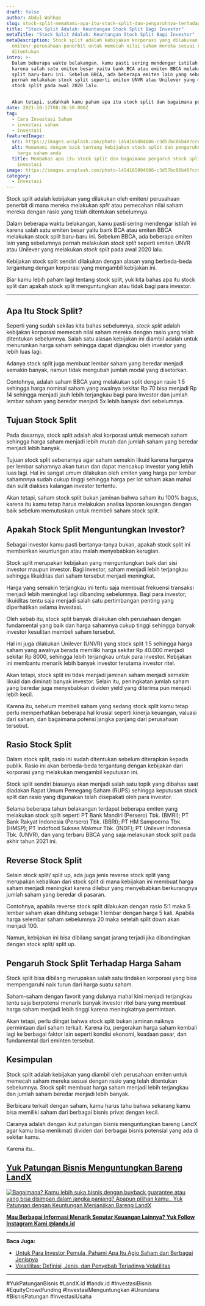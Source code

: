 ```yaml
---
draft: false
author: Abdul Wahhab
slug: stock-split-memahami-apa-itu-stock-split-dan-pengaruhnya-terhadap-harga-saham
title: "Stock Split Adalah: Keuntungan Stock Split Bagi Investor"
metaTitle: "Stock Split Adalah: Keuntungan Stock Split Bagi Investor"
metaDescription: Stock split adalah kebijakan korporasi yang dilakukan oleh
  emiten/ perusahaan penerbit untuk memecah nilai saham mereka sesuai rasio yang
  ditentukan
intro: >-
  Dalam beberapa waktu belakangan, kamu pasti sering mendengar istilah ini
  karena salah satu emiten besar yaitu bank BCA atau emiten BBCA melakukan stock
  split baru-baru ini. Sebelum BBCA, ada beberapa emiten lain yang sebelumnya
  pernah melakukan stock split seperti emiten UNVR atau Unilever yang melakukan
  stock split pada awal 2020 lalu.


  Akan tetapi, sudahkah kamu paham apa itu stock split dan bagaimana pengaruh stock split terhadap saham anda? Kalau belum yuk sama-sama kita bahas lebih lanjut...
date: 2021-10-17T08:36:50.000Z
tag:
  - Cara Investasi Saham
  - investasi saham
  - investasi
featuredImage:
  src: https://images.unsplash.com/photo-1454165804606-c3d57bc86b40?crop=entropy&cs=tinysrgb&fit=max&fm=jpg&ixid=MnwxMTc3M3wwfDF8c2VhcmNofDl8fHN0b2NrfGVufDB8fHx8MTY0MDE0Nzc2Mw&ixlib=rb-1.2.1&q=80&w=1080
  alt: Memamami dengan baik tentang kebijakan stock split dan pengaruhnya terhadap
    harga saham anda
  title: Membahas apa itu stock split dan bagaimana pengaruh stock split terhadap
    investasi
image: https://images.unsplash.com/photo-1454165804606-c3d57bc86b40?crop=entropy&cs=tinysrgb&fit=max&fm=jpg&ixid=MnwxMTc3M3wwfDF8c2VhcmNofDl8fHN0b2NrfGVufDB8fHx8MTY0MDE0Nzc2Mw&ixlib=rb-1.2.1&q=80&w=1080
category:
  - Investasi
---
```

Stock split adalah kebijakan yang dilakukan oleh emiten/ perusahaan penerbit di mana mereka melakukan *split* atau pemecahan nilai saham mereka dengan rasio yang telah ditentukan sebelumnya.

Dalam beberapa waktu belakangan, kamu pasti sering mendengar istilah ini karena salah satu emiten besar yaitu bank BCA atau emiten BBCA melakukan stock split baru-baru ini. Sebelum BBCA, ada beberapa emiten lain yang sebelumnya pernah melakukan *stock split* seperti emiten UNVR atau Unilever yang melakukan *stock split* pada awal 2020 lalu.

Kebijakan stock split sendiri dilakukan dengan alasan yang berbeda-beda tergantung dengan korporasi yang mengambil kebijakan ini.

Biar kamu lebih paham lagi tentang stock split, yuk kita bahas apa itu stock split dan apakah stock split menguntungkan atau tidak bagi para investor.

- - -

## Apa Itu Stock Split?

Seperti yang sudah sekilas kita bahas sebelumnya, *stock split* adalah kebijakan korporasi memecah nilai saham mereka dengan rasio yang telah ditentukan sebelumnya. Salah satu alasan kebijakan ini diambil adalah untuk menurunkan harga saham sehingga dapat dijangkau oleh investor yang lebih luas lagi.

Adanya stock split juga membuat lembar saham yang beredar menjadi semakin banyak, namun tidak mengubah jumlah modal yang disetorkan.

Contohnya, adalah saham BBCA yang melakukan split dengan rasio 1:5 sehingga harga nominal saham yang awalnya sekitar Rp 70 bisa menjadi Rp 14 sehingga menjadi jauh lebih terjangkau bagi para investor dan jumlah lembar saham yang beredar menjadi 5x lebih banyak dari sebelumnya.

## Tujuan Stock Split

Pada dasarnya, stock split adalah aksi korporasi untuk memecah saham sehingga harga saham menjadi lebih murah dan jumlah saham yang beredar menjadi lebih banyak. 

Tujuan stock split sebenarnya agar saham semakin likuid karena harganya per lembar sahamnya akan turun dan dapat mencakup investor yang lebih luas lagi. Hal ini sangat umum dilakukan oleh emiten yang harga per lembar sahamnnya sudah cukup tinggi sehingga harga per lot saham akan mahal dan sulit diakses kalangan investor tertentu. 

Akan tetapi, saham stock split bukan jaminan bahwa saham itu 100% bagus, karena itu kamu tetap harus melakukan analisa laporan keuangan dengan baik sebelum memutuskan untuk membeli saham stock split.

## Apakah Stock Split Menguntungkan Investor?

Sebagai investor kamu pasti bertanya-tanya bukan, apakah stock split ini memberikan keuntungan atau malah menyebabkan kerugian.

Stock split merupakan kebijakan yang menguntungkan baik dari sisi investor maupun investor. Bagi investor, saham menjadi lebih terjangkau sehingga likuiditas dari saham tersebut menjadi meningkat.

Harga yang semakin terjangkau ini tentu saja membuat frekuensi transaksi menjadi lebih meningkat lagi dibanding sebelumnya. Bagi para investor, likuiditas tentu saja menjadi salah satu pertimbangan penting yang diperhatikan selama investasi.

Oleh sebab itu, stock split banyak dilakukan oleh perusahaan dengan fundamental yang baik dan harga sahamnya cukup tinggi sehingga banyak investor kesulitan membeli saham tersebut.

Hal ini juga dilakukan Unilever (UNVR) yang stock split 1:5 sehingga harga saham yang awalnya berada memiliki harga sekitar Rp 40.000 menjadi sekitar Rp 8000, sehingga lebih terjangkau untuk para investor. Kebijakan ini membantu menarik lebih banyak investor terutama investor ritel.

Akan tetapi, stock split ini tidak menjadi jaminan saham menjadi semakin likuid dan diminati banyak investor. Selain itu, peningkatan jumlah saham yang beredar juga menyebabkan dividen yield yang diterima pun menjadi lebih kecil.

Karena itu, sebelum membeli saham yang sedang stock split kamu tetap perlu memperhatikan beberapa hal krusial seperti kinerja keuangan, valuasi dari saham, dan bagaimana potensi jangka panjang dari perusahaan tersebut.

## Rasio Stock Split

Dalam stock split, rasio ini sudah ditentukan sebelum diterapkan kepada publik. Rasio ini akan berbeda-beda tergantung dengan kebijakan dari korporasi yang melakukan mengambil keputusan ini.

Stock split sendiri biasanya akan menjadi salah satu topik yang dibahas saat diadakan Rapat Umum Pemegang Saham (RUPS) sehingga keputusan stock split dan rasio yang digunakan telah disepakati oleh para investor.

Selama beberapa tahun belakangan terdapat beberapa emiten yang melakukan stock split seperti PT Bank Mandiri (Persero) Tbk. (BMRI); PT Bank Rakyat Indonesia (Persero) Tbk. (BBRI); PT HM Sampoerna Tbk. (HMSP); PT Indofood Sukses Makmur Tbk. (INDF); PT Unilever Indonesia Tbk. (UNVR), dan yang terbaru BBCA yang saja melakukan stock split pada akhir tahun 2021 ini.

## Reverse Stock Split

Selain stock split/ split up, ada juga jenis reverse stock split yang merupakan kebalikan dari stock split di mana kebijakan ini membuat harga saham menjadi meningkat karena dilebur yang menyebabkan berkurangnya jumlah saham yang beredar di pasaran.

Contohnya, apabila reverse stock split dilakukan dengan rasio 5:1 maka 5 lembar saham akan dihitung sebagai 1 lembar dengan harga 5 kali. Apabila harga selembar saham sebelumnya 20 maka setelah split down akan menjadi 100.

Namun, kebijakan ini bisa dibilang sangat jarang terjadi jika dibandingkan dengan stock split/ split up.

## Pengaruh Stock Split Terhadap Harga Saham

Stock split bisa dibilang merupakan salah satu tindakan korporasi yang bisa mempengaruhi naik turun dari harga suatu saham.

Saham-saham dengan favorit yang dulunya mahal kini menjadi terjangkau tentu saja berpotensi menarik banyak investor ritel baru yang membuat harga saham menjadi lebih tinggi karena meningkatnya permintaan.

Akan tetapi, perlu diingat bahwa stock split  bukan jaminan naiknya permintaan dari saham terkait. Karena itu, pergerakan harga saham kembali lagi ke berbagai faktor lain seperti kondisi ekonomi, keadaan pasar, dan fundamental dari eminten tersebut.

## Kesimpulan

Stock split adalah kebijakan yang diambil oleh perusahaan emiten untuk memecah saham mereka sesuai dengan rasio yang telah ditentukan sebelumnya. Stock split membuat harga saham menjadi lebih terjangkau dan jumlah saham beredar menjadi lebih banyak.

Berbicara terkait dengan saham, kamu harus tahu bahwa sekarang kamu bisa memiliki saham dari berbagai bisnis privat dengan kecil.

Caranya adalah dengan ikut patungan bisnis menguntungkan bareng LandX agar kamu bisa menikmati dividen dari berbagai bisnis potensial yang ada di sekitar kamu.

Karena itu..

## **[Yuk Patungan Bisnis Menguntungkan Bareng LandX](https://landx.id/project/?utm_source=Blog&utm_medium=organic+keyword&utm_campaign=blog&utm_id=Blog)**

[![Bagaimana? Kamu lebih suka bisnis dengan buyback guarantee atau yang bisa disimpan dalam jangka panjang? Apapun pilihan kamu.. Yuk Patungan  dengan Keuntungan Menjanjikan Bareng LandX](https://accountgram-production.sfo2.cdn.digitaloceanspaces.com/landx_ghost/2021/10/Equity-Crowdfunding-di-Indonesia-1--3.png)](https://landx.id/project/?utm_source=Blog&utm_medium=organic+keyword&utm_campaign=blog&utm_id=Blog)

**[Mau Berbagai Informasi Menarik Seputar Keuangan Lainnya? Yuk Follow Instagram Kami @landx.id](https://www.instagram.com/landx.id/?utm_medium=copy_link)**

- - -

**Baca Juga:**

* [Untuk Para Investor Pemula, Pahami Apa Itu Agio Saham dan Berbagai Jenisnya](https://landx.id/blog/kenali-apa-itu-agio-saham-dalam-investasi/)
* [Volatilitas: Definisi, Jenis, dan Penyebab Terjadinya Volatilitas](https://landx.id/blog/volatilitas-definisi-jenis-cara-dan-penyebab-terjadinya-volatilitas/)

- - -

\#YukPatunganBisnis #LandX.id    #landx.id    #InvestasiBisnis    #EquityCrowdfunding    #InvestasiMenguntungkan    #Urundana    #BisnisPatungan    #InvestasiUsaha